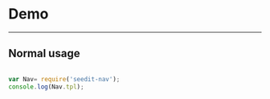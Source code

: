# Demo

---

## Normal usage

````html

````

````javascript
var Nav= require('seedit-nav');
console.log(Nav.tpl);
````
